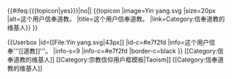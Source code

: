 {{#ifeq:{{{topicon|yes}}}|no|<!--不顯示頁頂圖示-->|
{{topicon
|image=Yin yang.svg
|size=20px
|alt=这个用户信奉道教。
|title=这个用户信奉道教。
|link=Category:信奉道教的维基人}}
}}

{{Userbox
  |id=[[File:Yin yang.svg|43px]]
  |id-c=#e7f2fd 
  |info=这个用户信奉'''[[道教]]'''。
  |info-s=9
  |info-c=#e7f2fd 
  |border-c=black
}} <includeonly>
[[Category:信奉道教的维基人]]</includeonly><noinclude>
[[Category:宗教信仰用戶框模板|Taoism]]
</noinclude>
[[Category:信奉道教的维基人]]